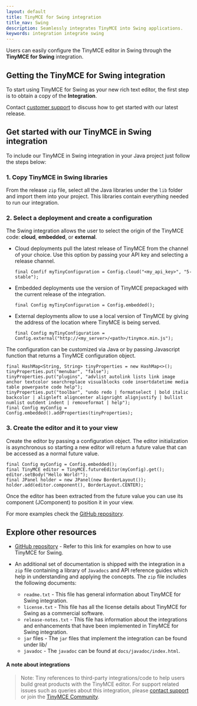 ```yaml
---
layout: default
title: TinyMCE for Swing integration
title_nav: Swing
description: Seamlessly integrates TinyMCE into Swing applications.
keywords: integration integrate swing
---
```


Users can easily configure the TinyMCE editor in Swing through the **TinyMCE for Swing** integration. 

## Getting the TinyMCE for Swing integration

To start using TinyMCE for Swing as your new rich text editor, the first step is to obtain a copy of the **Integration**. 

Contact [customer support](https://www.tiny.cloud/contact/) to discuss how to get started with our latest release.

## Get started with our TinyMCE in Swing integration

To include our TinyMCE in Swing integration in your Java project just follow the steps below:

### 1. Copy TinyMCE in Swing libraries

From the release `zip` file, select all the Java libraries under the `lib` folder and import them into your project. This libraries contain everything needed to run our integration.

### 2. Select a deployment and create a configuration

The Swing integration allows the user to select the origin of the TinyMCE code: **cloud**, **embedded**, or **external**.

* Cloud deployments pull the latest release of TinyMCE from the channel of your choice. Use this option by passing your API key and selecting a release channel.

  ```
  final Confif myTinyConfiguration = Config.cloud("<my_api_key>", "5-stable");
  ```

* Embedded deployments use the version of TinyMCE prepackaged with the current release of the integration.

  ```
  final Config myTinyConfiguration = Config.embedded();
  ```

* External deployments allow to use a local version of TinyMCE by giving the address of the location where TinyMCE is being served.

  ```
  final Config myTinyConfiguration = Config.external("http://<my_server>/<path>/tinymce.min.js");
  ```

The configuration can be customized via Java or by passing Javascript function that returns a TinyMCE configuration object.

```
final HashMap<String, String> tinyProperties = new HashMap<>();
tinyProperties.put("menubar", "false");
tinyProperties.put("plugins", "advlist autolink lists link image anchor textcolor searchreplace visualblocks code insertdatetime media table powerpaste code help");
tinyProperties.put("toolbar", "undo redo | formatselect | bold italic backcolor | alignleft aligncenter alignright alignjustify | bullist numlist outdent indent | removeformat | help");
final Config myConfig = Config.embedded().addProperties(tinyProperties);
```

### 3. Create the editor and it to your view

Create the editor by passing a configuration object. The editor initialization is asynchronous so starting a new editor will return a future value that can be accessed as a normal future value.

```
final Config myConfig = Config.embedded();
final TinyMCE editor = TinyMCE.futureEditor(myConfig).get();
editor.setBody("Hello World!");
final JPanel holder = new JPanel(new BorderLayout());
holder.add(editor.component(), BorderLayout.CENTER);
```

Once the editor has been extracted from the future value you can use its component (JComponent) to position it in your view.

For more examples check the [GitHub repository](https://github.com/tinymce/tinymce-swing-codesamples).

## Explore other resources

* [GitHub repository](https://github.com/tinymce/tinymce-swing-codesamples) - Refer to this link for examples on how to use TinyMCE for Swing.

* An additional set of documentation is shipped with the integration in a `zip` file containing a library of `Javadocs` and API reference guides which help in understanding and applying the concepts. The `zip` file includes the following documents:

  * `readme.txt` - This file has general information about TinyMCE for Swing integration.
  * `license.txt` - This file has all the license details about TinyMCE for Swing as a commercial software.
  * `release-notes.txt` - This file has information about the integrations and enhancements that have been implemented in TinyMCE for Swing integration.
  * `jar` files - The `jar` files that implement the integration can be found under lib/
  * `javadoc` - The `javadoc` can be found at `docs/javadoc/index.html`. 

#### A note about integrations

> Note: Tiny references to third-party integrations/code to help users build great products with the TinyMCE editor. For support related issues such as queries about this integration, please [contact support](https://support.tiny.cloud/hc/en-us/requests/new) or join the [TinyMCE Community](https://community.tiny.cloud/).
